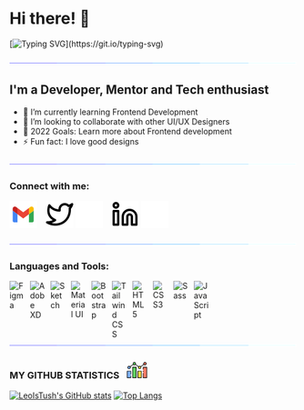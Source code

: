 # Hi there! 👋 

[![Typing SVG](https://readme-typing-svg.herokuapp.com?font=Architects+Daughter&size=30&color=7AF79A&lines=Lawson+Osuji+here...;I'm+a+UI+/+UX+Designer;I'm+available+for+hire;)](https://git.io/typing-svg)

![line](./img/line.gif)

## I'm a Developer, Mentor and Tech enthusiast

- 🌱 I’m currently learning Frontend Development
- 👯 I’m looking to collaborate with other UI/UX Designers
- 🥅 2022 Goals: Learn more about Frontend development
- ⚡ Fun fact: I love good designs

![line](./img/line.gif)

### Connect with me:
[![thahybreed@gmail.com](./img/gmail.svg)](mailto:thahybreed@gmail.com)
&nbsp;&nbsp;
[![website](./img/twitter-light.svg)](https://twitter.com/lawsonosuji#gh-light-mode-only)
[![website](./img/twitter-dark.svg)](https://twitter.com/lawsonosuji#gh-dark-mode-only)
&nbsp;&nbsp;
[![website](./img/linkedin-light.svg)](https://linkedin.com/in/lawson-osuji#gh-light-mode-only)
[![website](./img/linkedin-dark.svg)](https://linkedin.com/in/lawson-osuji#gh-dark-mode-only)
&nbsp;&nbsp;

![line](./img/line.gif)

### Languages and Tools:

[<img align="left" alt="Figma" width="26px" src="https://cdn.jsdelivr.net/gh/devicons/devicon/icons/figma/figma-original.svg" style="padding-right:10px;" />](https://www.figma.com/)
[<img align="left" alt="Adobe XD" width="26px" src="https://cdn.jsdelivr.net/gh/devicons/devicon/icons/xd/xd-plain.svg" style="padding-right:10px;" />](https://helpx.adobe.com/xd/get-started.html)
[<img align="left" alt="Sketch" width="26px" src="https://cdn.jsdelivr.net/gh/devicons/devicon/icons/sketch/sketch-original.svg" style="padding-right:10px;" />](https://www.sketch.com/)
[<img align="left" alt="Material UI" width="26px" src="https://cdn.jsdelivr.net/gh/devicons/devicon/icons/materialui/materialui-original.svg" style="padding-right:10px;" />](https://mui.com/)
[<img align="left" alt="Bootstrap" width="26px" src="https://cdn.jsdelivr.net/gh/devicons/devicon/icons/bootstrap/bootstrap-original.svg" style="padding-right:10px;" />](https://getbootstrap.com/)
[<img align="left" alt="Tailwind CSS" width="26px" src="https://cdn.jsdelivr.net/gh/devicons/devicon/icons/tailwindcss/tailwindcss-original-wordmark.svg" style="padding-right:10px;" />](https://tailwindcss.com/)
[<img align="left" alt="HTML5" width="26px" src="https://cdn.jsdelivr.net/gh/devicons/devicon/icons/html5/html5-original.svg" style="padding-right:10px;" />](https://www.w3schools.com/html/)
[<img align="left" alt="CSS3" width="26px" src="https://cdn.jsdelivr.net/gh/devicons/devicon/icons/css3/css3-original.svg" style="padding-right:10px;" />](https://www.w3schools.com/css/)
[<img align="left" alt="Sass" width="26px" src="https://cdn.jsdelivr.net/gh/devicons/devicon/icons/sass/sass-original.svg" style="padding-right:10px;" />](https://sass-lang.com/)
[<img align="left" alt="JavaScript" width="26px" src="https://cdn.jsdelivr.net/gh/devicons/devicon/icons/javascript/javascript-original.svg" style="padding-right:10px;" />](https://www.javascript.com/)


<br />
<br />

![line](./img/line.gif)

### MY GITHUB STATISTICS &nbsp; <img src="./img/statistics.png" height="30" align="justify"/>

[![LeoIsTush's GitHub stats](https://github-readme-stats.vercel.app/api?username=leoistush&count_private=true&hide_title=true&show_icons=true&hide_border=true&theme=nightowl&bg_color=161B22)](https://github.com/anuraghazra/github-readme-stats)
[![Top Langs](https://github-readme-stats.vercel.app/api/top-langs/?username=leoistush&card_width=250&langs_count=6&hide_border=true&layout=compact&theme=nightowl&bg_color=161B22)](https://github.com/anuraghazra/github-readme-stats)


[twitter]: https://twitter.com/leoistush
[instagram]: https://instagram.com/leoistush
[linkedin]: https://linkedin.com/in/lawson-osuji
